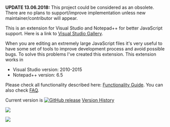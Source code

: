 **UPDATE 13.06.2018:** This project could be considered as an obsolete. There are no plans to support/improve implementation unless new maintainer/contributor will appear.

This is an extension for Visual Studio and Notepad++ for better JavaScript support. 
Here is a link to  [Visual Studio Gallery](http://visualstudiogallery.msdn.microsoft.com/288a2b0f-1357-47b4-8215-1134c36bdf30).

When you are editing an extremely large JavaScript files it's very useful to have some set of tools to improve development process and avoid possible bugs.
To solve this problems I've created this extension.
This extension works in
 * Visual Studio version: 2010-2015
 * Notepad++ version: 6.5

Please check all functionality described here: [Functionality Guide](https://github.com/megaboich/jsparser/wiki/Functionality-Guide).
You can also check [FAQ](https://github.com/megaboich/jsparser/wiki/Frequently-Asked-Questions).

Current version is [![GitHub release](https://img.shields.io/github/release/megaboich/js-map-parser.svg)]()  [Version History](https://github.com/megaboich/jsparser/wiki/Version-History)

![](https://raw.githubusercontent.com/megaboich/js-map-parser/master/site/vs/dark_theme.png)

![](https://raw.githubusercontent.com/megaboich/js-map-parser/master/site/npp/npp.png)


